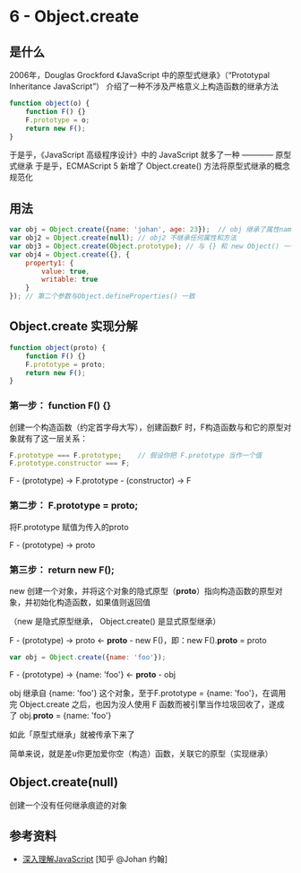 # 6 - Object.create

## 是什么

2006年，Douglas Grockford 《JavaScript 中的原型式继承》（“Prototypal Inheritance JavaScript”） 介绍了一种不涉及严格意义上构造函数的继承方法

```javascript
function object(o) {
    function F() {}
    F.prototype = o;
    return new F();
}
```
于是乎，《JavaScript 高级程序设计》中的 JavaScript 就多了一种 ———— 原型式继承
于是乎，ECMAScript 5 新增了 Object.create() 方法将原型式继承的概念规范化

## 用法

```javascript
var obj = Object.create({name: 'johan', age: 23});  // obj 继承了属性name 和 age
var obj2 = Object.create(null); // obj2 不继承任何属性和方法
var obj3 = Object.create(Object.prototype); // 与 {} 和 new Object() 一个意思
var obj4 = Object.create({}, {
    property1: {
        value: true,
        writable: true
    }
}); // 第二个参数与Object.defineProperties() 一致
```

## Object.create 实现分解

```javascript
function object(proto) {
    function F() {}
    F.prototype = proto;
    return new F();
}
```

### 第一步： function F() {}

创建一个构造函数（约定首字母大写），创建函数F 时，F构造函数与和它的原型对象就有了这一层关系：

```javascript
F.prototype === F.prototype;    // 假设你把 F.prototype 当作一个值
F.prototype.constructor === F;
```

F - (prototype) -> F.prototype - (constructor) -> F

### 第二步： F.prototype = proto;

将F.prototype 赋值为传入的proto

F - (prototype) -> proto

### 第三步： return new F();

new 创建一个对象，并将这个对象的隐式原型（__proto__）指向构造函数的原型对象，并初始化构造函数，如果值则返回值

（new 是隐式原型继承， Object.create() 是显式原型继承）

F - (prototype) -> proto <- __proto__ - new F()，即：new F().__proto__ = proto

```javascript
var obj = Object.create({name: 'foo'});
```

F - (prototype) -> {name: 'foo'} <- __proto__ - obj

obj 继承自 {name: 'foo'} 这个对象，至于F.prototype = {name: 'foo'}，在调用完 Object.create 之后，也因为没人使用 F 函数而被引擎当作垃圾回收了，遂成了 obj.__proto__ = {name: 'foo'}

如此「原型式继承」就被传承下来了

简单来说，就是差u你更加爱你空（构造）函数，关联它的原型（实现继承）

## Object.create(null)

创建一个没有任何继承痕迹的对象

## 参考资料

- [深入理解JavaScript](https://zhuanlan.zhihu.com/p/552619710) [知乎 @Johan 约翰]